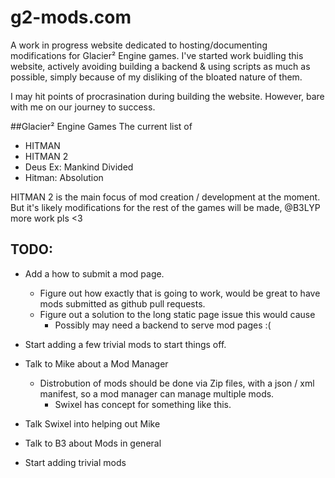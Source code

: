 # g2-mods.com

A work in progress website dedicated to hosting/documenting modifications for Glacier² Engine games. I've started work buidling this website, actively avoiding building a backend & using scripts as much as possible, simply because of my disliking of the bloated nature of them.

I may hit points of procrasination during building the website. However, bare with me on our journey to success.

##Glacier² Engine Games
The current list of 
- HITMAN
- HITMAN 2
- Deus Ex: Mankind Divided
- Hitman: Absolution

HITMAN 2 is the main focus of mod creation / development at the moment.
But it's likely modifications for the rest of the games will be made, @B3LYP more work pls <3

## TODO:
- Add a how to submit a mod page.
	- Figure out how exactly that is going to work, would be great to have mods submitted as github pull requests.
	- Figure out a solution to the long static page issue this would cause
	    - Possibly may need a backend to serve mod pages :(

- Start adding a few trivial mods to start things off.

- Talk to Mike about a Mod Manager
	- Distrobution of mods should be done via Zip files, with a json / xml manifest, so a mod manager can manage multiple mods.
		- Swixel has concept for something like this.

- Talk Swixel into helping out Mike

- Talk to B3 about Mods in general
- Start adding trivial mods
